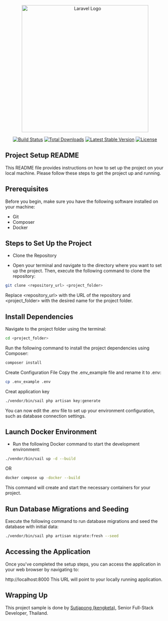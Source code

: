 <p align="center"><a href="https://laravel.com" target="_blank"><img src="https://raw.githubusercontent.com/laravel/art/master/logo-lockup/5%20SVG/2%20CMYK/1%20Full%20Color/laravel-logolockup-cmyk-red.svg" width="400" alt="Laravel Logo"></a></p>

<p align="center">
<a href="https://github.com/laravel/framework/actions"><img src="https://github.com/laravel/framework/workflows/tests/badge.svg" alt="Build Status"></a>
<a href="https://packagist.org/packages/laravel/framework"><img src="https://img.shields.io/packagist/dt/laravel/framework" alt="Total Downloads"></a>
<a href="https://packagist.org/packages/laravel/framework"><img src="https://img.shields.io/packagist/v/laravel/framework" alt="Latest Stable Version"></a>
<a href="https://packagist.org/packages/laravel/framework"><img src="https://img.shields.io/packagist/l/laravel/framework" alt="License"></a>
</p>

## Project Setup README

This README file provides instructions on how to set up the project on your local machine. Please follow these steps to
get the project up and running.

## Prerequisites

Before you begin, make sure you have the following software installed on your machine:

- Git
- Composer
- Docker

## Steps to Set Up the Project

- Clone the Repository

- Open your terminal and navigate to the directory where you want to set up the project. Then, execute the following
  command to clone the repository:

```bash
git clone <repository_url> <project_folder>
```

Replace <repository_url> with the URL of the repository and <project_folder> with the desired name for the project
folder.

## Install Dependencies

Navigate to the project folder using the terminal:

```bash
cd <project_folder>
```

Run the following command to install the project dependencies using Composer:

```bash
composer install
```

Create Configuration File
Copy the .env_example file and rename it to .env:

```bash
cp .env_example .env
```

Creat application key

```bash
./vendor/bin/sail php artisan key:generate
```

You can now edit the .env file to set up your environment configuration, such as database connection settings.

## Launch Docker Environment

- Run the following Docker command to start the development environment:

```bash
./vendor/bin/sail up -d --build
```

OR

```bash
docker compose up -docker --build
```

This command will create and start the necessary containers for your project.

## Run Database Migrations and Seeding

Execute the following command to run database migrations and seed the database with initial data:

```bash
./vendor/bin/sail php artisan migrate:fresh --seed
```

## Accessing the Application

Once you've completed the setup steps, you can access the application in your web browser by navigating to:

http://localhost:8000
This URL will point to your locally running application.

## Wrapping Up

This project sample is done by [Sutjapong (kengketa)](https://github.com/kengketa), Senior Full-Stack Developer,
Thailand.

